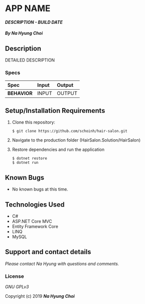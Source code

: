 # APP NAME

#### _DESCRIPTION - BUILD DATE_

#### _By **Na Hyung Choi**_

## Description

DETAILED DESCRIPTION

### Specs
| Spec | Input | Output |
| :-------------     | :------------- | :------------- |
| **BEHAVIOR** | INPUT | OUTPUT |

## Setup/Installation Requirements

1. Clone this repository:
    ```
    $ git clone https://github.com/schoinh/hair-salon.git
    ```
2. Navigate to the production folder (HairSalon.Solution/HairSalon)

3. Restore dependencies and run the application
    ```
    $ dotnet restore
    $ dotnet run
    ```

## Known Bugs
* No known bugs at this time.

## Technologies Used
* C#
* ASP.NET Core MVC
* Entity Framework Core
* LINQ
* MySQL

## Support and contact details

_Please contact Na Hyung with questions and comments._

### License

*GNU GPLv3*

Copyright (c) 2019 **_Na Hyung Choi_**